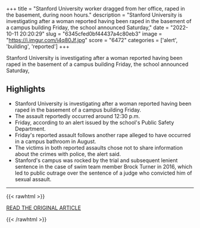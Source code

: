 +++
title = "Stanford University worker dragged from her office, raped in the basement, during noon hours."
description = "Stanford University is investigating after a woman reported having been raped in the basement of a campus building Friday, the school announced Saturday,"
date = "2022-10-11 20:20:29"
slug = "6345cfed0bf44437a4c80eb3"
image = "https://i.imgur.com/i4q80Jf.jpg"
score = "6472"
categories = ['alert', 'building', 'reported']
+++

Stanford University is investigating after a woman reported having been raped in the basement of a campus building Friday, the school announced Saturday,

## Highlights

- Stanford University is investigating after a woman reported having been raped in the basement of a campus building Friday.
- The assault reportedly occurred around 12:30 p.m.
- Friday, according to an alert issued by the school's Public Safety Department.
- Friday's reported assault follows another rape alleged to have occurred in a campus bathroom in August.
- The victims in both reported assaults chose not to share information about the crimes with police, the alert said.
- Stanford's campus was rocked by the trial and subsequent lenient sentence in the case of swim team member Brock Turner in 2016, which led to public outrage over the sentence of a judge who convicted him of sexual assault.

---

{{< rawhtml >}}
  <p class="article-category">
    <a target="_blank" href="https://www.nbcnews.com/news/us-news/stanford-university-investigating-report-rape-basement-university-buil-rcna51404">READ THE ORIGINAL ARTICLE</a>
  </p>
{{< /rawhtml >}}
